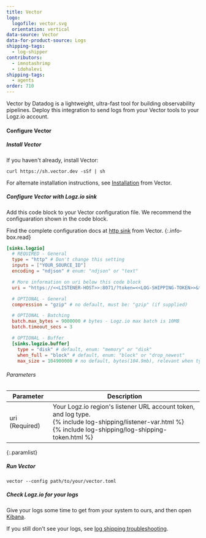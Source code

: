 ```yaml
---
title: Vector
logo:
  logofile: vector.svg
  orientation: vertical
data-source: Vector
data-for-product-source: Logs
shipping-tags:
  - log-shipper
contributors:
  - imnotashrimp
  - idohalevi
shipping-tags:
  - agents
order: 710
---
```

Vector by Datadog is a lightweight, ultra-fast tool for building observability pipelines. Deploy this integration to send logs from your Vector tools to your Logz.io account.

#### Configure Vector

<div class="tasklist">

##### Install Vector

If you haven't already, install Vector:

```shell
curl https://sh.vector.dev -sSf | sh
```

For alternate installation instructions,
see [Installation](https://vector.dev/docs/setup/) from Vector. 

##### Configure Vector with Logz.io sink

Add this code block to your Vector configuration file.
We recommend the configuaration shown in the code block.

<!-- info-box-start:info -->
Find the complete configuration docs at [http sink](https://vector.dev/docs/reference/configuration/sinks/http/) from Vector.
{:.info-box.read}
<!-- info-box-end -->

```toml
[sinks.logzio]
  # REQUIRED - General
  type = "http" # Don't change this setting
  inputs = ["YOUR_SOURCE_ID"]
  encoding = "ndjson" # enum: "ndjson" or "text"

  # More information on uri below this code block
  uri = "https://<<LISTENER-HOST>>:8071/?token=<<LOG-SHIPPING-TOKEN>>&type=vector"

  # OPTIONAL - General
  compression = "gzip" # no default, must be: "gzip" (if supplied)

  # OPTIONAL - Batching
  batch.max_bytes = 9000000 # bytes - Logz.io max batch is 10MB
  batch.timeout_secs = 3

  # OPTIONAL - Buffer
  [sinks.logzio.buffer]
    type = "disk" # default, enum: "memory" or "disk"
    when_full = "block" # default, enum: "block" or "drop_newest"
    max_size = 104900000 # no default, bytes(104.9mb), relevant when type = "disk"
```

###### Parameters

| Parameter | Description |
|---|---|
| uri (Required) | Your Logz.io region's listener URL account token, and log type. <br> {% include log-shipping/listener-var.html %}  <br> {% include log-shipping/log-shipping-token.html %} |
{:.paramlist}

##### Run Vector

```shell
vector --config path/to/your/vector.toml
```

##### Check Logz.io for your logs

Give your logs some time to get from your system to ours, and then open [Kibana](https://app.logz.io/#/dashboard/kibana).

If you still don't see your logs, see [log shipping troubleshooting]({{site.baseurl}}/user-guide/log-shipping/log-shipping-troubleshooting.html).

</div>
